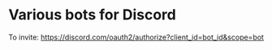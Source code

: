 ﻿# Various bots for Discord

To invite: https://discord.com/oauth2/authorize?client_id=bot_id&scope=bot